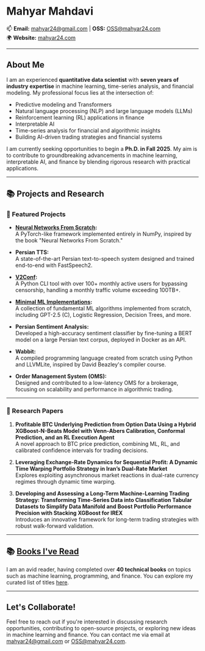 # Mahyar Mahdavi

📫 **Email:** [mahyar24@gmail.com](mailto:mahyar24@gmail.com) | **OSS:** [OSS@mahyar24.com](mailto:OSS@mahyar24.com)  
🌍 **Website:** [mahyar24.com](https://mahyar24.com)

---

## About Me

I am an experienced **quantitative data scientist** with **seven years of industry expertise** in machine learning, time-series analysis, and financial modeling. My professional focus lies at the intersection of:

- Predictive modeling and Transformers
- Natural language processing (NLP) and large language models (LLMs)
- Reinforcement learning (RL) applications in finance
- Interpretable AI
- Time-series analysis for financial and algorithmic insights
- Building AI-driven trading strategies and financial systems

I am currently seeking opportunities to begin a **Ph.D. in Fall 2025**. My aim is to contribute to groundbreaking advancements in machine learning, interpretable AI, and finance by blending rigorous research with practical applications.

---

## 📚 Projects and Research

### 🚀 Featured Projects

- **[Neural Networks From Scratch](https://github.com/Mahyar24/NeuralNetFromScratch):**  
  A PyTorch-like framework implemented entirely in NumPy, inspired by the book "Neural Networks From Scratch."

- **Persian TTS:**  
  A state-of-the-art Persian text-to-speech system designed and trained end-to-end with FastSpeech2.

- **[V2Conf](https://github.com/Mahyar24/V2Conf):**  
  A Python CLI tool with over 100+ monthly active users for bypassing censorship, handling a monthly traffic volume exceeding 100TB+.

- **[Minimal ML Implementations](https://github.com/Mahyar24/MinimalML):**  
  A collection of fundamental ML algorithms implemented from scratch, including GPT-2.5 (C), Logistic Regression, Decision Trees, and more.

- **Persian Sentiment Analysis:**  
  Developed a high-accuracy sentiment classifier by fine-tuning a BERT model on a large Persian text corpus, deployed in Docker as an API.

- **Wabbit:**  
  A compiled programming language created from scratch using Python and LLVMLite, inspired by David Beazley's compiler course.

- **Order Management System (OMS):**  
  Designed and contributed to a low-latency OMS for a brokerage, focusing on scalability and performance in algorithmic trading.

---

### 📝 Research Papers

1. **Profitable BTC Underlying Prediction from Option Data Using a Hybrid XGBoost-N-Beats Model with Venn-Abers Calibration, Conformal Prediction, and an RL Execution Agent**  
   A novel approach to BTC price prediction, combining ML, RL, and calibrated confidence intervals for trading decisions.

2. **Leveraging Exchange-Rate Dynamics for Sequential Profit: A Dynamic Time Warping Portfolio Strategy in Iran’s Dual-Rate Market**  
   Explores exploiting asynchronous market reactions in dual-rate currency regimes through dynamic time warping.

3. **Developing and Assessing a Long-Term Machine-Learning Trading Strategy: Transforming Time-Series Data into Classification Tabular Datasets to Simplify Data Manifold and Boost Portfolio Performance Precision with Stacking XGBoost for IREX**  
   Introduces an innovative framework for long-term trading strategies with robust walk-forward validation.

---

## 📚 [Books I've Read](https://github.com/Mahyar24/Books)

I am an avid reader, having completed over **40 technical books** on topics such as machine learning, programming, and finance. You can explore my curated list of titles [here](https://github.com/Mahyar24/Books).

---

## Let's Collaborate!

Feel free to reach out if you're interested in discussing research opportunities, contributing to open-source projects, or exploring new ideas in machine learning and finance. You can contact me via email at [mahyar24@gmail.com](mailto:mahyar24@gmail.com) or [OSS@mahyar24.com](mailto:OSS@mahyar24.com).
